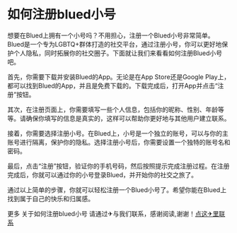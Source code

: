# 如何注册blued小号

想要在Blued上拥有一个小号吗？不用担心，注册一个Blued小号非常简单。Blued是一个专为LGBTQ+群体打造的社交平台，通过注册小号，你可以更好地保护个人隐私，同时拓展你的社交圈子。下面就让我们来看看如何注册Blued小号吧。

首先，你需要下载并安装Blued的App。无论是在App Store还是Google Play上，都可以找到Blued的App，并且是免费下载的。下载完成后，打开App并点击“注册”按钮。

其次，在注册页面上，你需要填写一些个人信息，包括你的昵称、性别、年龄等等。请确保你填写的信息是真实的，这样可以帮助你更好地与其他用户建立联系。

接着，你需要选择注册小号。在Blued上，小号是一个独立的账号，可以与你的主账号进行隔离，保护你的隐私。选择注册小号后，你需要设置一个独特的账号名和密码。

最后，点击“注册”按钮，验证你的手机号码，然后按照提示完成注册过程。在注册完成后，你就可以通过你的小号登录Blued，并开始你的社交之旅了。

通过以上简单的步骤，你就可以轻松注册一个Blued小号了。希望你能在Blued上找到属于自己的快乐和归属感。

更多 关于如何注册blued小号 请通过✈与我们联系，感谢阅读,谢谢！[点这✈里联系](https://b.k02.cc)